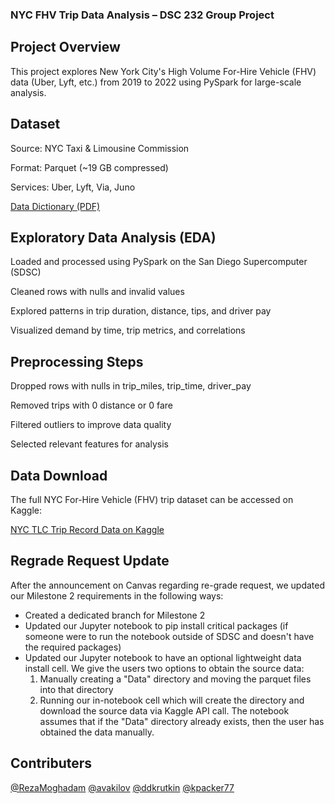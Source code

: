### NYC FHV Trip Data Analysis – DSC 232 Group Project
## Project Overview
This project explores New York City's High Volume For-Hire Vehicle (FHV) data (Uber, Lyft, etc.) from 2019 to 2022 using PySpark for large-scale analysis.


## Dataset
Source: NYC Taxi & Limousine Commission

Format: Parquet (~19 GB compressed)

Services: Uber, Lyft, Via, Juno

[Data Dictionary (PDF)](data_dictionary_trip_records_hvfhs.pdf)

## Exploratory Data Analysis (EDA)


Loaded and processed using PySpark on the San Diego Supercomputer (SDSC)

Cleaned rows with nulls and invalid values

Explored patterns in trip duration, distance, tips, and driver pay

Visualized demand by time, trip metrics, and correlations


## Preprocessing Steps


Dropped rows with nulls in trip_miles, trip_time, driver_pay

Removed trips with 0 distance or 0 fare

Filtered outliers to improve data quality

Selected relevant features for analysis


## Data Download

The full NYC For-Hire Vehicle (FHV) trip dataset can be accessed on Kaggle:

[NYC TLC Trip Record Data on Kaggle](https://www.kaggle.com/datasets/jeffsinsel/nyc-fhvhv-data)

## Regrade Request Update
After the announcement on Canvas regarding re-grade request, we updated our Milestone 2 requirements in the following ways:
- Created a dedicated branch for Milestone 2
- Updated our Jupyter notebook to pip install critical packages (if someone were to run the notebook outside of SDSC and doesn't have the required packages)
- Updated our Jupyter notebook to have an optional lightweight data install cell. We give the users two options to obtain the source data:
    1. Manually creating a "Data" directory and moving the parquet files into that directory
    2. Running our in-notebook cell which will create the directory and download the source data via Kaggle API call. The notebook assumes that if the "Data" directory already exists, then the user has obtained the data manually. 


## Contributers

[@RezaMoghadam](https://github.com/RezaMoghadam)
[@avakilov](https://github.com/avakilov)
[@ddkrutkin](https://github.com/ddkrutkin)
[@kpacker77](https://github.com/kpacker77)

